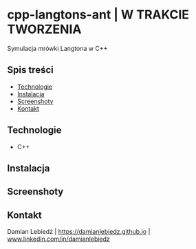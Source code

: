 # cpp-langtons-ant | W TRAKCIE TWORZENIA

Symulacja mrówki Langtona w C++

## Spis treści
- [Technologie](#technologie)
- [Instalacja](#instalacja)
- [Screenshoty](#screenshoty)
- [Kontakt](#kontakt)

## Technologie
- C++

## Instalacja

## Screenshoty

## Kontakt
Damian Lebiedź | 
https://damianlebiedz.github.io |
www.linkedin.com/in/damianlebiedz

